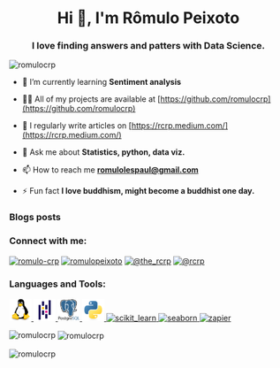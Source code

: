<h1 align="center">Hi 👋, I'm Rômulo Peixoto</h1>
<h3 align="center">I love finding answers and patters with Data Science.</h3>

<p align="left"> <img src="https://komarev.com/ghpvc/?username=romulocrp&label=Visitors&color=0e75b6&style=flat" alt="romulocrp" /> </p>

- 🌱 I’m currently learning **Sentiment analysis**

- 👨‍💻 All of my projects are available at [https://github.com/romulocrp](https://github.com/romulocrp)

- 📝 I regularly write articles on [https://rcrp.medium.com/](https://rcrp.medium.com/)

- 💬 Ask me about **Statistics, python, data viz.**

- 📫 How to reach me **romulolespaul@gmail.com**

- ⚡ Fun fact **I love buddhism, might become a buddhist one day.**

### Blogs posts
<!-- BLOG-POST-LIST:START -->
<!-- BLOG-POST-LIST:END -->

<h3 align="left">Connect with me:</h3>
<p align="left">
<a href="https://linkedin.com/in/romulo-crp" target="blank"><img align="center" src="https://raw.githubusercontent.com/rahuldkjain/github-profile-readme-generator/master/src/images/icons/Social/linked-in-alt.svg" alt="romulo-crp" height="30" width="40" /></a>
<a href="https://kaggle.com/romulopeixoto" target="blank"><img align="center" src="https://raw.githubusercontent.com/rahuldkjain/github-profile-readme-generator/master/src/images/icons/Social/kaggle.svg" alt="romulopeixoto" height="30" width="40" /></a>
<a href="https://instagram.com/@the_rcrp" target="blank"><img align="center" src="https://raw.githubusercontent.com/rahuldkjain/github-profile-readme-generator/master/src/images/icons/Social/instagram.svg" alt="@the_rcrp" height="30" width="40" /></a>
<a href="https://medium.com/@rcrp" target="blank"><img align="center" src="https://raw.githubusercontent.com/rahuldkjain/github-profile-readme-generator/master/src/images/icons/Social/medium.svg" alt="@rcrp" height="30" width="40" /></a>
</p>

<h3 align="left">Languages and Tools:</h3>
<p align="left"> <a href="https://www.linux.org/" target="_blank" rel="noreferrer"> <img src="https://raw.githubusercontent.com/devicons/devicon/master/icons/linux/linux-original.svg" alt="linux" width="40" height="40"/> </a> <a href="https://pandas.pydata.org/" target="_blank" rel="noreferrer"> <img src="https://raw.githubusercontent.com/devicons/devicon/2ae2a900d2f041da66e950e4d48052658d850630/icons/pandas/pandas-original.svg" alt="pandas" width="40" height="40"/> </a> <a href="https://www.postgresql.org" target="_blank" rel="noreferrer"> <img src="https://raw.githubusercontent.com/devicons/devicon/master/icons/postgresql/postgresql-original-wordmark.svg" alt="postgresql" width="40" height="40"/> </a> <a href="https://www.python.org" target="_blank" rel="noreferrer"> <img src="https://raw.githubusercontent.com/devicons/devicon/master/icons/python/python-original.svg" alt="python" width="40" height="40"/> </a> <a href="https://scikit-learn.org/" target="_blank" rel="noreferrer"> <img src="https://upload.wikimedia.org/wikipedia/commons/0/05/Scikit_learn_logo_small.svg" alt="scikit_learn" width="40" height="40"/> </a> <a href="https://seaborn.pydata.org/" target="_blank" rel="noreferrer"> <img src="https://seaborn.pydata.org/_images/logo-mark-lightbg.svg" alt="seaborn" width="40" height="40"/> </a> <a href="https://zapier.com" target="_blank" rel="noreferrer"> <img src="https://www.vectorlogo.zone/logos/zapier/zapier-icon.svg" alt="zapier" width="40" height="40"/> </a> </p>

<p><img align="left" src="https://github-readme-stats.vercel.app/api/top-langs?username=romulocrp&show_icons=true&theme=highcontrast&title_color=ffffff&text_color=ffffff&locale=en&layout=compact" alt="romulocrp" /></p>

<p>&nbsp;<img align="center" src="https://github-readme-stats.vercel.app/api?username=romulocrp&show_icons=true&theme=highcontrast&title_color=ffffff&text_color=ffffff&locale=en" alt="romulocrp" /></p>

<p><img align="center" src="https://github-readme-streak-stats.herokuapp.com/?user=romulocrp&theme=highcontrast" alt="romulocrp" /></p>

